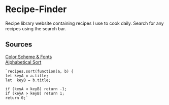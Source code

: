 # Recipe-Finder
 Recipe library website containing recipes I use to cook daily. Search for any recipes using the search bar.

 ## Sources
 [Color Scheme & Fonts](https://chat.openai.com/share/92740be7-f7f8-4ba6-9ea4-129fd6a6d38f)  
 [Alphabetical Sort](https://stackoverflow.com/questions/6712034/sort-array-by-firstname-alphabetically-in-javascript)  
 
    `recipes.sort(function(a, b) {
    let keyA = a.title;
    let  keyB = b.title;

    if (keyA < keyB) return -1;
    if (keyA > keyB) return 1;
    return 0;`
